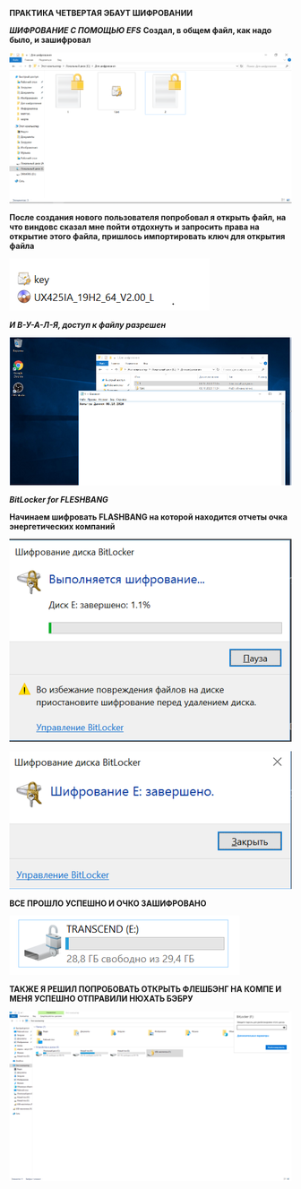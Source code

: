 **ПРАКТИКА ЧЕТВЕРТАЯ ЭБАУТ ШИФРОВАНИИ**

***ШИФРОВАНИЕ С ПОМОЩЬЮ EFS***
**Создал, в общем файл, как надо было, и зашифровал**

![](https://raw.githubusercontent.com/kop4anskiy/prac4/main/Screenshot_4.png)

**После создания нового пользователя попробовал я открыть файл, на что виндовс сказал мне пойти отдохнуть и запросить права на открытие этого файла, пришлось импортировать ключ для открытия файла**

![](https://raw.githubusercontent.com/kop4anskiy/prac4/main/Screenshot_7.png)

***И В-У-А-Л-Я, доступ к файлу разрешен***

![](https://raw.githubusercontent.com/kop4anskiy/prac4/main/Screenshot_8.png)

***BitLocker for FLESHBANG***

**Начинаем шифровать FLASHBANG на которой находится отчеты очка энергетических компаний**

![](https://raw.githubusercontent.com/kop4anskiy/prac4/main/Screenshot_5.png)

![](https://raw.githubusercontent.com/kop4anskiy/prac4/main/Screenshot_6.png)

**ВСЕ ПРОШЛО УСПЕШНО И ОЧКО ЗАШИФРОВАНО**

![](https://raw.githubusercontent.com/kop4anskiy/prac4/main/Screenshot_9.png)

**ТАКЖЕ Я РЕШИЛ ПОПРОБОВАТЬ ОТКРЫТЬ ФЛЕШБЭНГ НА КОМПЕ И МЕНЯ УСПЕШНО ОТПРАВИЛИ НЮХАТЬ БЭБРУ**

![](https://raw.githubusercontent.com/kop4anskiy/prac4/main/%D0%91%D0%B5%D0%B7%D1%8B%D0%BC%D1%8F%D0%BD%D0%BD%D1%8B%D0%B9.png)


